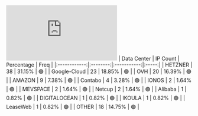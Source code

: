 ![Diagramm](https://github.com/obajay/StateSync-snapshots/blob/main/Projects/Bitcanna/1/README.md)
| Data Center | IP Count | Percentage | Freq |
|:------------:|:--------:|:-----------:|:-----:|
| HETZNER | 38 | 31.15% | 🟢 |
| Google-Cloud | 23 | 18.85% | 🟢 |
| OVH | 20 | 16.39% | 🟢 |
| AMAZON | 9 | 7.38% | 🟢 |
| Contabo | 4 | 3.28% | 🟢 |
| IONOS | 2 | 1.64% | 🟢 |
| MEVSPACE | 2 | 1.64% | 🟢 |
| Netcup | 2 | 1.64% | 🟢 |
| Alibaba | 1 | 0.82% | 🟢 |
| DIGITALOCEAN | 1 | 0.82% | 🟢 |
| IKOULA | 1 | 0.82% | 🟢 |
| LeaseWeb | 1 | 0.82% | 🟢 |
| OTHER | 18 | 14.75% | 🟢 |